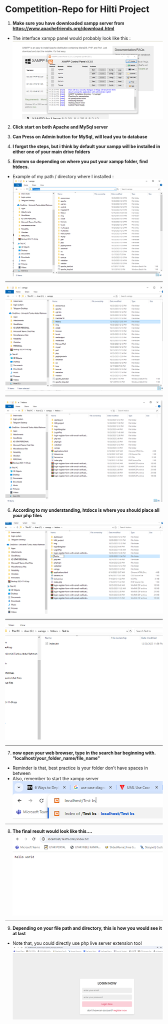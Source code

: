 # Competition-Repo for Hilti Project

1) <b>Make sure you have downloaded xampp server from <https://www.apachefriends.org/download.html></b>

* The interface xampp panel would probably look like this :
![xampp panel screenshot](image.png)

<!-- <p> </p> -->
2) <b>Click start on both Apache and MySql server</b>
<p> </p>
<p> </p>

3) <b>Can Press on Admin button for MySql, will lead you to database</b>


4) <b>I forgot the steps, but i think by default your xampp will be installed in either one of your main drive folders</b>

5) <b>Ermmm so depending on where you put your xampp folder, find htdocs.</b>
- Example of my path / directory where I installed : 
![Screenshot-2](image-1.png)

<hr>

![Alt text](image-2.png)
<hr>

![Alt text](image-3.png)

6) <b>According to my understanding, htdocs is where you should place all your php files</b>

![Alt text](image-4.png)

<hr>

![Alt text](image-5.png)
<hr>

7) <b>now open your web browser, type in the search bar beginning with. "localhost/your_folder_name/file_name"</b>
- Reminder is that, best practice is your folder don't have spaces in between
- Also, remember to start the xampp server
![Alt text](image-6.png)
<hr>

8) <b>The final result would look like this....</b>
![Alt text](image-7.png)
<hr>

9) <b>Depending on your file path and directory, this is how you would see it at last</b>
- Note that, you could directly use php live server extension too!
![Alt text](image-8.png)


